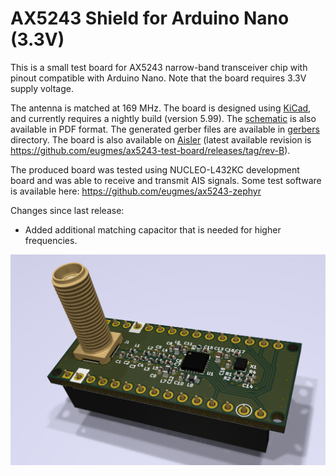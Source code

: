AX5243 Shield for Arduino Nano (3.3V)
=====================================

This is a small test board for AX5243 narrow-band transceiver chip with pinout
compatible with Arduino Nano. Note that the board requires 3.3V supply voltage.

The antenna is matched at 169 MHz. The board is designed using
[KiCad](https://kicad.org), and currently requires a nightly build
(version 5.99). The [schematic](schematic/ax5243-test-board.pdf) is also
available in PDF format. The generated gerber files are available in
[gerbers](gerbers) directory. The board is also available on
[Aisler](https://aisler.net/p/OMGYYSHU) (latest available revision is
https://github.com/eugmes/ax5243-test-board/releases/tag/rev-B).

The produced board was tested using NUCLEO-L432KC development board
and was able to receive and transmit AIS signals. Some test software is
available here: https://github.com/eugmes/ax5243-zephyr

Changes since last release:

* Added additional matching capacitor that is needed for higher frequencies.

![Board rendering](rendering.png)
